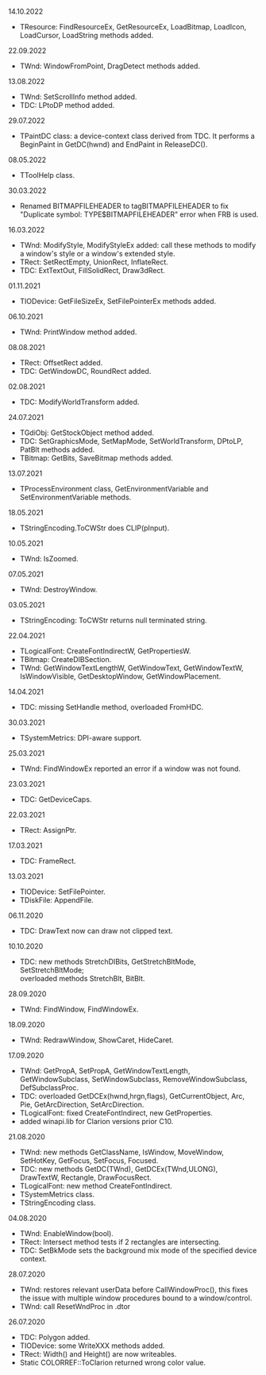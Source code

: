 14.10.2022
- TResource: FindResourceEx, GetResourceEx, LoadBitmap, LoadIcon, LoadCursor, LoadString methods added.

22.09.2022
- TWnd: WindowFromPoint, DragDetect methods added.

13.08.2022
- TWnd: SetScrollInfo method added.
- TDC: LPtoDP method added.

29.07.2022
- TPaintDC class: a device-context class derived from TDC. It performs a BeginPaint in GetDC(hwnd) and EndPaint in ReleaseDC().


08.05.2022
- TToolHelp class.

30.03.2022
- Renamed BITMAPFILEHEADER to tagBITMAPFILEHEADER to fix "Duplicate symbol: TYPE$BITMAPFILEHEADER" error when FRB is used.

16.03.2022
- TWnd: ModifyStyle, ModifyStyleEx added: call these methods to modify a window's style or a window's extended style.
- TRect: SetRectEmpty, UnionRect, InflateRect.
- TDC: ExtTextOut, FillSolidRect, Draw3dRect.

01.11.2021
- TIODevice: GetFileSizeEx, SetFilePointerEx methods added.

06.10.2021
- TWnd: PrintWindow method added.

08.08.2021
- TRect: OffsetRect added.
- TDC: GetWindowDC, RoundRect added.

02.08.2021
- TDC: ModifyWorldTransform added.

24.07.2021
- TGdiObj: GetStockObject method added.
- TDC: SetGraphicsMode, SetMapMode, SetWorldTransform, DPtoLP, PatBlt methods added.
- TBitmap: GetBits, SaveBitmap methods added.

13.07.2021
- TProcessEnvironment class, GetEnvironmentVariable and SetEnvironmentVariable methods.

18.05.2021
- TStringEncoding.ToCWStr does CLIP(pInput).

10.05.2021
- TWnd: IsZoomed.

07.05.2021
- TWnd: DestroyWindow.

03.05.2021
- TStringEncoding: ToCWStr returns null terminated string.

22.04.2021
- TLogicalFont: CreateFontIndirectW, GetPropertiesW.
- TBitmap: CreateDIBSection.
- TWnd: GetWindowTextLengthW, GetWindowText, GetWindowTextW, IsWindowVisible, GetDesktopWindow, GetWindowPlacement.

14.04.2021
- TDC: missing SetHandle method, overloaded FromHDC.

30.03.2021
- TSystemMetrics: DPI-aware support.

25.03.2021
- TWnd: FindWindowEx reported an error if a window was not found.

23.03.2021
- TDC: GetDeviceCaps.

22.03.2021
- TRect: AssignPtr.

17.03.2021
- TDC: FrameRect.

13.03.2021
- TIODevice: SetFilePointer.
- TDiskFile: AppendFile.

06.11.2020
- TDC: DrawText now can draw not clipped text.

10.10.2020
- TDC: new methods StretchDIBits, GetStretchBltMode, SetStretchBltMode;  
overloaded methods StretchBlt, BitBlt.

28.09.2020
- TWnd: FindWindow, FindWindowEx.

18.09.2020
- TWnd: RedrawWindow, ShowCaret, HideCaret.

17.09.2020
- TWnd: GetPropA, SetPropA, GetWindowTextLength, GetWindowSubclass, SetWindowSubclass, RemoveWindowSubclass, DefSubclassProc.
- TDC: overloaded GetDCEx(hwnd,hrgn,flags), GetCurrentObject, Arc, Pie, GetArcDirection, SetArcDirection.
- TLogicalFont: fixed CreateFontIndirect, new GetProperties.
- added winapi.lib for Clarion versions prior C10.

21.08.2020
- TWnd: new methods GetClassName, IsWindow, MoveWindow, SetHotKey, GetFocus, SetFocus, Focused.
- TDC: new methods GetDC(TWnd), GetDCEx(TWnd,ULONG), DrawTextW, Rectangle, DrawFocusRect.
- TLogicalFont: new method CreateFontIndirect.
- TSystemMetrics class.
- TStringEncoding class.

04.08.2020
- TWnd: EnableWindow(bool).
- TRect: Intersect method tests if 2 rectangles are intersecting.
- TDC: SetBkMode sets the background mix mode of the specified device context.

28.07.2020
- TWnd: restores relevant userData before CallWindowProc(), this fixes the issue with multiple window procedures bound to a window/control.  
- TWnd: call ResetWndProc in .dtor

26.07.2020
- TDC: Polygon added.
- TIODevice: some WriteXXX methods added.
- TRect: Width() and Height() are now writeables.
- Static COLORREF::ToClarion returned wrong color value.
